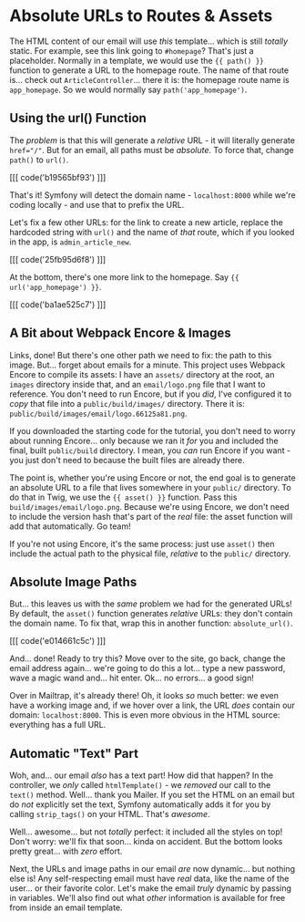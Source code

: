 # Absolute URLs to Routes & Assets

The HTML content of our email will use *this* template... which is still *totally*
static. For example, see this link going to `#homepage`? That's just a placeholder.
Normally in a template, we would use the `{{ path() }}` function to generate a URL
to the homepage route. The name of that route is... check out `ArticleController`...
there it is: the homepage route name is `app_homepage`. So we would normally
say `path('app_homepage')`.

## Using the url() Function

The *problem* is that this will generate a *relative* URL - it will literally
generate `href="/"`. But for an email, all paths must be *absolute*. To force
that, change `path()` to `url()`.

[[[ code('b19565bf93') ]]]

That's it! Symfony will detect the domain name - `localhost:8000` while we're
coding locally - and use that to prefix the URL.

Let's fix a few other URLs: for the link to create a new article, replace the
hardcoded string with `url()` and the name of *that* route, which if you looked
in the app, is `admin_article_new`. 

[[[ code('25fb95d6f8') ]]]

At the bottom, there's one more link to the homepage. Say  `{{ url('app_homepage') }}`.

[[[ code('ba1ae525c7') ]]]

## A Bit about Webpack Encore & Images

Links, done! But there's one other path we need to fix: the path to this image.
But... forget about emails for a minute. This project uses Webpack Encore to compile
its assets: I have an `assets/` directory at the root, an `images` directory inside
that, and an `email/logo.png` file that I want to reference. You don't need to run
Encore, but if you *did*, I've configured it to *copy* that file into a
`public/build/images/` directory. There it is:
`public/build/images/email/logo.66125a81.png`.

If you downloaded the starting code for the tutorial, you don't need to worry about
running Encore... only because we ran it *for* you and included the final, built
`public/build` directory. I mean, you *can* run Encore if you want - you just
don't need to because the built files are already there.

The point is, whether you're using Encore or not, the end goal is to generate
an absolute URL to a file that lives somewhere in your `public/` directory.
To do that in Twig, we use the `{{ asset() }}` function. Pass this
`build/images/email/logo.png`. Because we're using Encore, we don't need to include
the version hash that's part of the *real* file: the asset function will add that
automatically. Go team!

If you're not using Encore, it's the same process: just use `asset()` then include
the actual path to the physical file, *relative* to the `public/` directory.

## Absolute Image Paths

But... this leaves us with the *same* problem we had for the generated URLs!
By default, the `asset()` function generates *relative* URLs: they don't contain
the domain name. To fix that, wrap this in another function: `absolute_url()`.

[[[ code('e014661c5c') ]]]

And... done! Ready to try this? Move over to the site, go back, change the email
address again... we're going to do this a lot... type a new password, wave a magic
wand and... hit enter. Ok... no errors... a good sign!

Over in Mailtrap, it's already there! Oh, it looks *so* much better: we even have
a working image and, if we hover over a link, the URL *does* contain our domain:
`localhost:8000`. This is even more obvious in the HTML source: everything has
a full URL.

## Automatic "Text" Part

Woh, and... our email *also* has a text part! How did that happen? In the controller,
we *only* called `htmlTemplate()` - we *removed* our call to the `text()` method.
Well... thank you Mailer. If you set the HTML on an email but do *not* explicitly
set the text, Symfony automatically adds it for you by calling `strip_tags()`
on your HTML. That's *awesome*.

Well... awesome... but not *totally* perfect: it included all the styles on top!
Don't worry: we'll fix that soon... kinda on accident. But the bottom looks pretty
great... with *zero* effort.

Next, the URLs and image paths in our email *are* now dynamic... but nothing else
is! Any self-respecting email must have *real* data, like the name of the user...
or their favorite color. Let's make the email *truly* dynamic by passing in variables.
We'll also find out what *other* information is available for free from inside
an email template.
